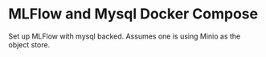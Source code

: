 # MLFlow and Mysql Docker Compose

Set up MLFlow with mysql backed. Assumes one is using Minio as the object store.